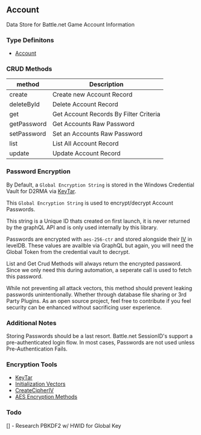 ## Account 
Data Store for Battle.net Game Account Information


### Type Definitons
- [Account](./types/Account.ts)


### CRUD Methods
| method      | Description |
| ----------- | ----------- |
| create      | Create new Account Record |
| deleteById   | Delete Account Record |
| get   | Get Account Records By Filter Criteria |
| getPassword   | Get Accounts Raw Password |
| setPassword   | Set an Accounts Raw Password |
| list   | List All Account Record |
| update   |  Update Account Record |


### Password Encryption
By Default, a `Global Encryption String` is stored in the Windows Credential Vault for D2RMA via [KeyTar](https://www.npmjs.com/package/keytar). 

This `Global Encryption String` is used to encrypt/decrypt Account Passwords.

This string is a Unique ID thats created on first launch, it is never returned by the graphQL API and is only used internally by this library. 

Passwords are encrypted with `aes-256-ctr` and stored alongside their [IV](https://en.wikipedia.org/wiki/Initialization_vector) in levelDB. These values are availble via GraphQL but again, you will need the Global Token from the credential vault to decrypt.

List and Get Crud Methods will always return the encrypted password. Since we only need this during automation, a seperate call is used to fetch this password.

While not preventing all attack vectors, this method should prevent leaking passwords unintentionally. Whether through database file sharing or 3rd Party Plugins. As an open source project, feel free to contribute if you feel security can be enhanced without sacrificing user experience. 

### Additional Notes
Storing Passwords should be a last resort. Battle.net SessionID's support a pre-authenticated login flow. In most cases, Passwords are not used unless Pre-Authentication Fails. 

### Encryption Tools
- [KeyTar](https://www.npmjs.com/package/keytar)
- [Initialization Vectors](https://en.wikipedia.org/wiki/Initialization_vector)
- [CreateCipherIV](https://www.geeksforgeeks.org/node-js-crypto-createcipheriv-method/)
- [AES Encryption Methods](https://www.highgo.ca/2019/08/08/the-difference-in-five-modes-in-the-aes-encryption-algorithm/)


### Todo
[] - Research PBKDF2 w/ HWID for Global Key
